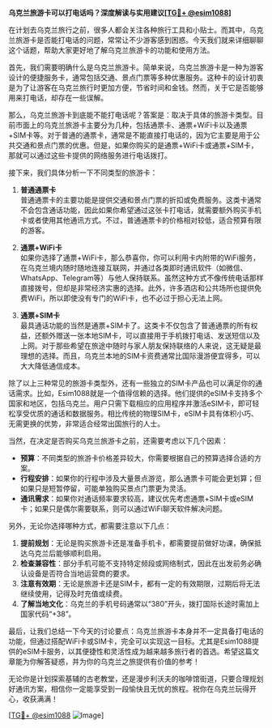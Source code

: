 **乌克兰旅游卡可以打电话吗？深度解读与实用建议[[TG💪+ @esim1088](https://t.me/s/esim1088)]**

在计划去乌克兰旅行之前，很多人都会关注各种旅行工具和小贴士。而其中，乌克兰旅游卡是否能打电话的问题，常常让不少游客感到困惑。今天我们就来详细聊聊这个话题，帮助大家更好地了解乌克兰旅游卡的功能和使用方法。

首先，我们需要明确什么是乌克兰旅游卡。简单来说，乌克兰旅游卡是一种为游客设计的便捷服务卡，通常包括交通、景点门票等多种优惠服务。这种卡的设计初衷是为了让游客在乌克兰旅行时更加方便，节省时间和金钱。然而，关于它是否能够用来打电话，却存在一些误解。

那么，乌克兰旅游卡到底能不能打电话呢？答案是：取决于具体的旅游卡类型。目前市面上的乌克兰旅游卡主要分为几种，包括通票卡、通票+WiFi卡以及通票+SIM卡等。对于普通的通票卡，通常是不能直接打电话的，因为它主要是用于公共交通和景点门票的优惠。但是，如果你购买的是通票+WiFi卡或通票+SIM卡，那就可以通过这些卡提供的网络服务进行电话拨打。

接下来，我们具体分析一下不同类型的旅游卡：

1. **普通通票卡**  
   普通通票卡的主要功能是提供交通和景点门票的折扣或免费服务。这类卡通常不会包含通话功能，因此如果你希望通过这张卡打电话，就需要额外购买手机卡或者使用其他通讯方式。不过，普通通票卡的价格相对较低，适合预算有限的游客。

2. **通票+WiFi卡**  
   如果你选择了通票+WiFi卡，那么恭喜你，你可以利用卡内附带的WiFi服务，在乌克兰境内随时随地连接互联网，并通过各类即时通讯软件（如微信、WhatsApp、Telegram等）与他人保持联系。虽然这种方式不像传统电话那样直接拨号，但却是非常经济实惠的选择。此外，许多酒店和公共场所也提供免费WiFi，所以即使没有专门的WiFi卡，也不必过于担心无法上网。

3. **通票+SIM卡**  
   最具通话功能的当然是通票+SIM卡了。这类卡不仅包含了普通通票的所有权益，还额外赠送一张本地SIM卡，可以直接用于手机拨打电话、发送短信以及上网。对于那些希望在旅途中随时与家人朋友保持联络的人来说，这无疑是最理想的选择。而且，乌克兰本地的SIM卡资费通常比国际漫游便宜得多，可以大大降低通信成本。

除了以上三种常见的旅游卡类型外，还有一些独立的SIM卡产品也可以满足你的通话需求。比如，Esim1088就是一个值得信赖的选择。他们提供的eSIM卡支持多个国家和地区，包括乌克兰。用户只需下载相应的应用程序并激活eSIM卡，即可轻松享受优质的通话和数据服务。相比传统的物理SIM卡，eSIM卡具有体积小巧、无需更换的优势，非常适合经常出国旅行的人士。

当然，在决定是否购买乌克兰旅游卡之前，还需要考虑以下几个因素：

- **预算**：不同类型的旅游卡价格差异较大，你需要根据自己的预算选择合适的方案。
- **行程安排**：如果你的行程中涉及大量景点游览，那么通票卡可能会更划算；但如果只是短暂停留，可能单独购买景点门票更为灵活。
- **通讯需求**：如果你对通话频率要求较高，建议优先考虑通票+SIM卡或eSIM卡；如果只是偶尔需要联系，则可以通过WiFi聊天软件解决问题。

另外，无论你选择哪种方式，都需要注意以下几点：

1. **提前规划**：无论是购买旅游卡还是准备手机卡，都需要提前做好功课，确保抵达乌克兰后能够顺利启用。
2. **检查兼容性**：部分手机可能不支持特定频段或网络制式，因此在出发前务必确认设备是否符合当地运营商的要求。
3. **注意有效期**：无论是旅游卡还是SIM卡，都有一定的有效期限，过期后将无法继续使用，记得及时充值或续费。
4. **了解当地文化**：乌克兰的手机号码通常以“380”开头，拨打国际长途时需加上国家代码“+38”。

最后，让我们总结一下今天的讨论要点：乌克兰旅游卡本身并不一定具备打电话的功能，但通过搭配WiFi卡或SIM卡，完全可以实现这一目标。尤其是Esim1088提供的eSIM卡服务，以其便捷性和灵活性成为越来越多旅行者的首选。希望这篇文章能为你解答疑惑，并为你的乌克兰之旅提供有价值的参考！

无论你是计划探索基辅的古老教堂，还是漫步利沃夫的咖啡馆街道，只要合理规划好通讯方案，相信你一定能享受到一段愉快且无忧的旅程。祝你在乌克兰玩得开心，收获满满！ 

[[TG💪+ @esim1088](https://t.me/s/esim1088) ![Image](https://i.postimg.cc/4NQfJmqS/Snipaste-2025-05-13-00-14-12.png)]